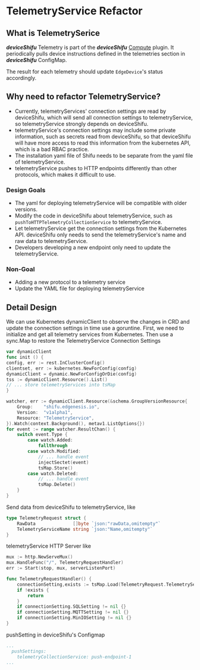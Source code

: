 # TelemetryService Refactor

## What is TelemetrySerice

***deviceShifu*** Telemetry is part of the ***deviceShifu*** [Compute](https://github.com/Edgenesis/shifu/blob/main/docs/design/design-deviceShifu.md#compute) plugin. It periodically pulls device instructions defined in the telemetries section in ***deviceShifu*** ConfigMap.

The result for each telemetry should update `EdgeDevice`'s status accordingly.

## Why need to refactor TelemetryService?

- Currently, telemetryServices' connection settings are read by deviceShifu, which will send all connection settings to telemetryService, so telemetryService strongly depends on deviceShifu.
- telemetryService's connection settings may include some private information, such as secrets read from deviceShifu, so that deviceShifu will have more access to read this information from the kubernetes API, which is a bad RBAC practice.
- The installation yaml file of Shifu needs to be separate from the yaml file of telemetryService.
- telemetryService pushes to HTTP endpoints differently than other protocols, which makes it difficult to use.

### Design Goals

- The yaml for deploying telemetryService will be compatible with older versions.
- Modify the code in deviceShifu about telemetryService, such as `pushToHTTPTelemetryCollectionService` to telemetryService.
- Let telemetryService get the connection settings from the Kubernetes API. deviceShifu only needs to send the telemetryService's name and raw data to telemetryService.
- Developers developing a new endpoint only need to update the telemetryService.

### Non-Goal

- Adding a new protocol to a telemetry service
- Update the YAML file for deploying telemetryService

## Detail Design

We can use Kubernetes dynamicClient to observe the changes in CRD and update the connection settings in time use a goruntine. First, we need to initialize and get all telemetry services from Kubernetes. Then use a sync.Map to restore the TelemetryService Connection Settings 
```go
var dynamicClient 
func init () {
config, err := rest.InClusterConfig()
clientset, err := kubernetes.NewForConfig(config)
dynamicClient = dynamic.NewForConfigOrDie(config)
tss := dynamicClient.Resource().List()
// ... store telemetryServices into tsMap
}

watcher, err := dynamicClient.Resource(&schema.GroupVersionResource{
    Group:    "shifu.edgenesis.io",
    Version:  "v1alpha1",
    Resource: "TelemetryService",
}).Watch(context.Background(), metav1.ListOptions{})
for event := range watcher.ResultChan() {
    switch event.Type {
        case watch.Added:
            fallthrough
        case watch.Modified:
            // ... handle event
            injectSectet(event)
            tsMap.Store()
        case watch.Deleted:
            // ... handle event
            tsMap.Delete()
    }
}
```


Send data from deviceShifu to telemetryService, like
```go
type TelemetryRequest struct {
	RawData              []byte `json:"rawData,omitempty"`
    TelemetryServiceName string `json:"Name,omitempty"`
}
```


telemetryService HTTP Server like
```go
mux := http.NewServeMux()
mux.HandleFunc("/", TelemetryRequestHandler)
err := Start(stop, mux, serverListenPort)
```
```go
func TelemetryRequestHandler() {
    connectionSetting,exists := tsMap.Load(TelemetryRequest.TelemetryServiceName)
    if !exists {
        return
    }
    if connectionSetting.SQLSetting != nil {}
    if connectionSetting.MQTTSetting != nil {}
    if connectionSetting.MinIOSetting != nil {}
}
```

pushSetting in deviceShifu's Configmap
```yaml
...
  pushSettings:
    telemetryCollectionService: push-endpoint-1
...
```
